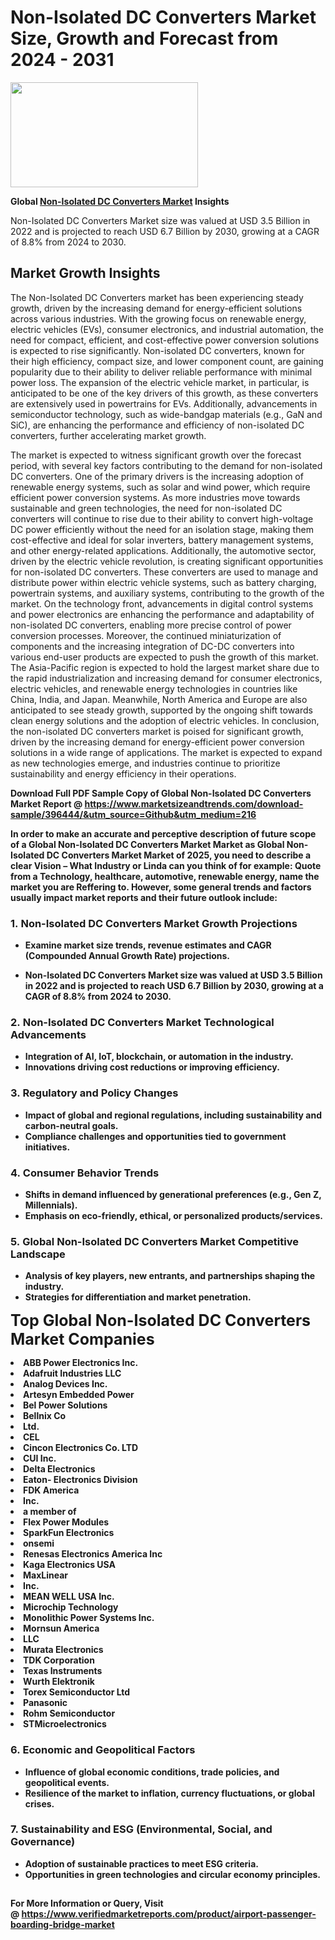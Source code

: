 <H1>Non-Isolated DC Converters Market Size, Growth and Forecast from 2024 - 2031</H1><img class="aligncenter size-medium wp-image-584254" src="https://thirdeyenews.in/wp-content/uploads/2024/09/Global-Market-Research-300x168.jpeg" alt="" width="300" height="168" /><p><strong>Global&nbsp;<a href="https://www.marketsizeandtrends.com/download-sample/396444/&amp;utm_source=Github&utm_medium=216">Non-Isolated DC Converters Market</a> Insights</strong></p><p>Non-Isolated DC Converters Market size was valued at USD 3.5 Billion in 2022 and is projected to reach USD 6.7 Billion by 2030, growing at a CAGR of 8.8% from 2024 to 2030.</p><p><h2>Market Growth Insights</h2> <p>The Non-Isolated DC Converters market has been experiencing steady growth, driven by the increasing demand for energy-efficient solutions across various industries. With the growing focus on renewable energy, electric vehicles (EVs), consumer electronics, and industrial automation, the need for compact, efficient, and cost-effective power conversion solutions is expected to rise significantly. Non-isolated DC converters, known for their high efficiency, compact size, and lower component count, are gaining popularity due to their ability to deliver reliable performance with minimal power loss. The expansion of the electric vehicle market, in particular, is anticipated to be one of the key drivers of this growth, as these converters are extensively used in powertrains for EVs. Additionally, advancements in semiconductor technology, such as wide-bandgap materials (e.g., GaN and SiC), are enhancing the performance and efficiency of non-isolated DC converters, further accelerating market growth.</p> <p><strong></strong></p> <p>The market is expected to witness significant growth over the forecast period, with several key factors contributing to the demand for non-isolated DC converters. One of the primary drivers is the increasing adoption of renewable energy systems, such as solar and wind power, which require efficient power conversion systems. As more industries move towards sustainable and green technologies, the need for non-isolated DC converters will continue to rise due to their ability to convert high-voltage DC power efficiently without the need for an isolation stage, making them cost-effective and ideal for solar inverters, battery management systems, and other energy-related applications. Additionally, the automotive sector, driven by the electric vehicle revolution, is creating significant opportunities for non-isolated DC converters. These converters are used to manage and distribute power within electric vehicle systems, such as battery charging, powertrain systems, and auxiliary systems, contributing to the growth of the market. On the technology front, advancements in digital control systems and power electronics are enhancing the performance and adaptability of non-isolated DC converters, enabling more precise control of power conversion processes. Moreover, the continued miniaturization of components and the increasing integration of DC-DC converters into various end-user products are expected to push the growth of this market. The Asia-Pacific region is expected to hold the largest market share due to the rapid industrialization and increasing demand for consumer electronics, electric vehicles, and renewable energy technologies in countries like China, India, and Japan. Meanwhile, North America and Europe are also anticipated to see steady growth, supported by the ongoing shift towards clean energy solutions and the adoption of electric vehicles. In conclusion, the non-isolated DC converters market is poised for significant growth, driven by the increasing demand for energy-efficient power conversion solutions in a wide range of applications. The market is expected to expand as new technologies emerge, and industries continue to prioritize sustainability and energy efficiency in their operations.</p> <p><strong></p><p><span class=""><strong>Download Full PDF Sample Copy of Global Non-Isolated DC Converters Market Report</strong> @ <a href="https://www.marketsizeandtrends.com/download-sample/396444/&amp;utm_source=Github&utm_medium=216" target="_blank">https://www.marketsizeandtrends.com/download-sample/396444/&amp;utm_source=Github&utm_medium=216</a></span></p><p>In order to make an accurate and perceptive description of future scope of a Global&nbsp;Non-Isolated DC Converters Market Market as Global&nbsp;Non-Isolated DC Converters Market Market of 2025, you need to describe a clear Vision &ndash; What Industry or Linda can you think of for example: Quote from a Technology, healthcare, automotive, renewable energy, name the market you are Reffering to. However, some general trends and factors usually impact market reports and their future outlook include:</p><h3>1.&nbsp;<strong>Non-Isolated DC Converters Market Growth Projections</strong></h3><ul><li>Examine market size trends, revenue estimates and CAGR (Compounded Annual Growth Rate) projections.</li><li><p>Non-Isolated DC Converters Market size was valued at USD 3.5 Billion in 2022 and is projected to reach USD 6.7 Billion by 2030, growing at a CAGR of 8.8% from 2024 to 2030.</p></li></ul><h3>2.&nbsp;<strong>Non-Isolated DC Converters Market Technological Advancements</strong></h3><ul><li>Integration of AI, IoT, blockchain, or automation in the industry.</li><li>Innovations driving cost reductions or improving efficiency.</li></ul><h3>3.&nbsp;<strong>Regulatory and Policy Changes</strong></h3><ul><li>Impact of global and regional regulations, including sustainability and carbon-neutral goals.</li><li>Compliance challenges and opportunities tied to government initiatives.</li></ul><h3>4.&nbsp;<strong>Consumer Behavior Trends</strong></h3><ul><li>Shifts in demand influenced by generational preferences (e.g., Gen Z, Millennials).</li><li>Emphasis on eco-friendly, ethical, or personalized products/services.</li></ul><h3>5.&nbsp;<strong>Global Non-Isolated DC Converters Market Competitive Landscape</strong></h3><ul><li>Analysis of key players, new entrants, and partnerships shaping the industry.</li><li>Strategies for differentiation and market penetration.</li></ul><p data-pm-slice="1 1 []"><span style="color: inherit; font-family: inherit; font-size: 25px;">Top Global Non-Isolated DC Converters Market Companies</span></p><div class="" data-test-id=""><p><li>ABB Power Electronics Inc.</li><li> Adafruit Industries LLC</li><li> Analog Devices Inc.</li><li> Artesyn Embedded Power</li><li> Bel Power Solutions</li><li> Bellnix Co</li><li> Ltd.</li><li> CEL</li><li> Cincon Electronics Co. LTD</li><li> CUI Inc.</li><li> Delta Electronics</li><li> Eaton- Electronics Division</li><li> FDK America</li><li> Inc.</li><li> a member of</li><li> Flex Power Modules</li><li> SparkFun Electronics</li><li> onsemi</li><li> Renesas Electronics America Inc</li><li> Kaga Electronics USA</li><li> MaxLinear</li><li> Inc.</li><li> MEAN WELL USA Inc.</li><li> Microchip Technology</li><li> Monolithic Power Systems Inc.</li><li> Mornsun America</li><li> LLC</li><li> Murata Electronics</li><li> TDK Corporation</li><li> Texas Instruments</li><li> Wurth Elektronik</li><li> Torex Semiconductor Ltd</li><li> Panasonic</li><li> Rohm Semiconductor</li><li> STMicroelectronics</li></p></div><h3>6.&nbsp;<strong>Economic and Geopolitical Factors</strong></h3><ul><li>Influence of global economic conditions, trade policies, and geopolitical events.</li><li>Resilience of the market to inflation, currency fluctuations, or global crises.</li></ul><h3>7.&nbsp;<strong>Sustainability and ESG (Environmental, Social, and Governance)</strong></h3><ul><li>Adoption of sustainable practices to meet ESG criteria.</li><li>Opportunities in green technologies and circular economy principles.</li></ul><h2><strong style="font-size: 14px;">For More Information or Query, Visit @&nbsp;</strong><a style="background-color: #ffffff; font-size: 14px;" href="https://www.marketsizeandtrends.com/report/non-isolated-dc-converters-market/" target="_blank">https://www.verifiedmarketreports.com/product/airport-passenger-boarding-bridge-market</a></h2>
